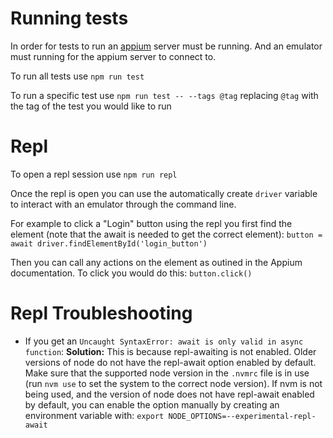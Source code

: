 # Running tests

In order for tests to run an [appium](http://appium.io/) server must be running. And an emulator must running for the appium server to connect to.

To run all tests use `npm run test`

To run a specific test use `npm run test -- --tags @tag` replacing `@tag` with the tag of the test you would like to run

# Repl

To open a repl session use `npm run repl`

Once the repl is open you can use the automatically create `driver` variable to interact with an emulator through the command line.

For example to click a "Login" button using the repl you first find the element (note that the await is needed to get the correct element):
`button = await driver.findElementById('login_button')`

Then you can call any actions on the element as outined in the Appium documentation. To click you would do this:
`button.click()`

# Repl Troubleshooting

-   If you get an `Uncaught SyntaxError: await is only valid in async function`:
    **Solution:** This is because repl-awaiting is not enabled. Older versions of node do not have the repl-await option enabled by default. Make sure that the supported node version in the `.nvmrc` file is in use (run `nvm use` to set the system to the correct node version). If nvm is not being used, and the version of node does not have repl-await enabled by default, you can enable the option manually by creating an environment variable with: `export NODE_OPTIONS=--experimental-repl-await`

